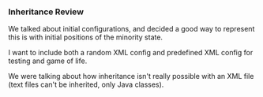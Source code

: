 ### Inheritance Review

We talked about initial configurations, 
and decided a good way to represent this is 
with initial positions of the minority state.

I want to include both a random XML config and predefined XML config
for testing and game of life.

We were talking about how inheritance isn't really possible
with an XML file (text files can't be inherited, only Java classes).

